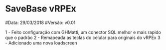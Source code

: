 # SaveBase vRPEx

#Data: 29/03/2018
#Versão: v0.01

1 - Feito configuração com GHMatti, um conector SQL melhor e mais rapido que o padrão
2 - Remapeada as teclas do celular para originais do vRPEx
3 - Adicionado uma nova loadscreen
